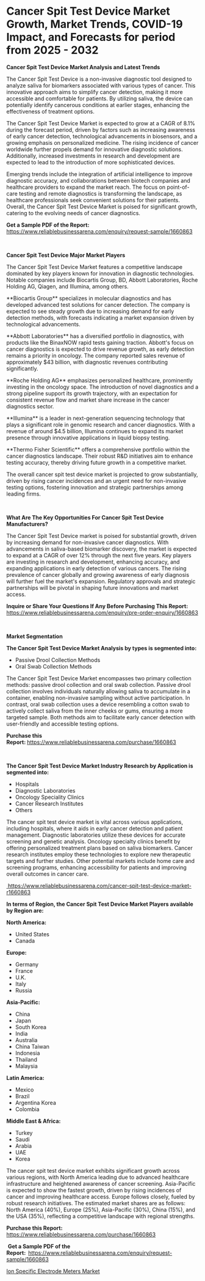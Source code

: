 <p><h1>Cancer Spit Test Device Market Growth, Market Trends, COVID-19 Impact, and Forecasts for period from 2025 - 2032</h1></p><p><strong>Cancer Spit Test Device Market Analysis and Latest Trends</strong></p>
<p><p>The Cancer Spit Test Device is a non-invasive diagnostic tool designed to analyze saliva for biomarkers associated with various types of cancer. This innovative approach aims to simplify cancer detection, making it more accessible and comfortable for patients. By utilizing saliva, the device can potentially identify cancerous conditions at earlier stages, enhancing the effectiveness of treatment options.</p><p>The Cancer Spit Test Device Market is expected to grow at a CAGR of 8.1% during the forecast period, driven by factors such as increasing awareness of early cancer detection, technological advancements in biosensors, and a growing emphasis on personalized medicine. The rising incidence of cancer worldwide further propels demand for innovative diagnostic solutions. Additionally, increased investments in research and development are expected to lead to the introduction of more sophisticated devices.</p><p>Emerging trends include the integration of artificial intelligence to improve diagnostic accuracy, and collaborations between biotech companies and healthcare providers to expand the market reach. The focus on point-of-care testing and remote diagnostics is transforming the landscape, as healthcare professionals seek convenient solutions for their patients. Overall, the Cancer Spit Test Device Market is poised for significant growth, catering to the evolving needs of cancer diagnostics.</p></p>
<p><strong>Get a Sample PDF of the Report:&nbsp;</strong> <a href="https://www.reliablebusinessarena.com/enquiry/request-sample/1660863?utm_campaign=2514&utm_medium=2&utm_source=Github&utm_content=ia&utm_term=29032025&utm_id=cancer-spit-test-device">https://www.reliablebusinessarena.com/enquiry/request-sample/1660863</a></p>
<p>&nbsp;</p>
<p><strong>Cancer Spit Test Device Major Market Players</strong></p>
<p><p>The Cancer Spit Test Device Market features a competitive landscape dominated by key players known for innovation in diagnostic technologies. Notable companies include Biocartis Group, BD, Abbott Laboratories, Roche Holding AG, Qiagen, and Illumina, among others.</p><p>**Biocartis Group** specializes in molecular diagnostics and has developed advanced test solutions for cancer detection. The company is expected to see steady growth due to increasing demand for early detection methods, with forecasts indicating a market expansion driven by technological advancements.</p><p>**Abbott Laboratories** has a diversified portfolio in diagnostics, with products like the BinaxNOW rapid tests gaining traction. Abbott's focus on cancer diagnostics is expected to drive revenue growth, as early detection remains a priority in oncology. The company reported sales revenue of approximately $43 billion, with diagnostic revenues contributing significantly.</p><p>**Roche Holding AG** emphasizes personalized healthcare, prominently investing in the oncology space. The introduction of novel diagnostics and a strong pipeline support its growth trajectory, with an expectation for consistent revenue flow and market share increase in the cancer diagnostics sector.</p><p>**Illumina** is a leader in next-generation sequencing technology that plays a significant role in genomic research and cancer diagnostics. With a revenue of around $4.5 billion, Illumina continues to expand its market presence through innovative applications in liquid biopsy testing.</p><p>**Thermo Fisher Scientific** offers a comprehensive portfolio within the cancer diagnostics landscape. Their robust R&D initiatives aim to enhance testing accuracy, thereby driving future growth in a competitive market.</p><p>The overall cancer spit test device market is projected to grow substantially, driven by rising cancer incidences and an urgent need for non-invasive testing options, fostering innovation and strategic partnerships among leading firms.</p></p>
<p>&nbsp;</p>
<p><strong>What Are The Key Opportunities For Cancer Spit Test Device Manufacturers?</strong></p>
<p><p>The Cancer Spit Test Device market is poised for substantial growth, driven by increasing demand for non-invasive cancer diagnostics. With advancements in saliva-based biomarker discovery, the market is expected to expand at a CAGR of over 12% through the next five years. Key players are investing in research and development, enhancing accuracy, and expanding applications in early detection of various cancers. The rising prevalence of cancer globally and growing awareness of early diagnosis will further fuel the market's expansion. Regulatory approvals and strategic partnerships will be pivotal in shaping future innovations and market access.</p></p>
<p><strong>Inquire or Share Your Questions If Any Before Purchasing This Report:</strong> <a href="https://www.reliablebusinessarena.com/enquiry/pre-order-enquiry/1660863?utm_campaign=2514&utm_medium=2&utm_source=Github&utm_content=ia&utm_term=29032025&utm_id=cancer-spit-test-device">https://www.reliablebusinessarena.com/enquiry/pre-order-enquiry/1660863</a></p>
<p>&nbsp;</p>
<p><strong>Market Segmentation</strong></p>
<p><strong>The Cancer Spit Test Device Market Analysis by types is segmented into:</strong></p>
<p><ul><li>Passive Drool Collection Methods</li><li>Oral Swab Collection Methods</li></ul></p>
<p><p>The Cancer Spit Test Device Market encompasses two primary collection methods: passive drool collection and oral swab collection. Passive drool collection involves individuals naturally allowing saliva to accumulate in a container, enabling non-invasive sampling without active participation. In contrast, oral swab collection uses a device resembling a cotton swab to actively collect saliva from the inner cheeks or gums, ensuring a more targeted sample. Both methods aim to facilitate early cancer detection with user-friendly and accessible testing options.</p></p>
<p><strong>Purchase this Report:&nbsp;</strong><a href="https://www.reliablebusinessarena.com/purchase/1660863?utm_campaign=2514&utm_medium=2&utm_source=Github&utm_content=ia&utm_term=29032025&utm_id=cancer-spit-test-device">https://www.reliablebusinessarena.com/purchase/1660863</a></p>
<p>&nbsp;</p>
<p><strong>The Cancer Spit Test Device Market Industry Research by Application is segmented into:</strong></p>
<p><ul><li>Hospitals</li><li>Diagnostic Laboratories</li><li>Oncology Speciality Clinics</li><li>Cancer Research Institutes</li><li>Others</li></ul></p>
<p><p>The cancer spit test device market is vital across various applications, including hospitals, where it aids in early cancer detection and patient management. Diagnostic laboratories utilize these devices for accurate screening and genetic analysis. Oncology specialty clinics benefit by offering personalized treatment plans based on saliva biomarkers. Cancer research institutes employ these technologies to explore new therapeutic targets and further studies. Other potential markets include home care and screening programs, enhancing accessibility for patients and improving overall outcomes in cancer care.</p></p>
<p><a href="https://www.reliablebusinessarena.com/cancer-spit-test-device-market-r1660863?utm_campaign=2514&utm_medium=2&utm_source=Github&utm_content=ia&utm_term=29032025&utm_id=cancer-spit-test-device">&nbsp;https://www.reliablebusinessarena.com/cancer-spit-test-device-market-r1660863</a></p>
<p><strong>In terms of Region, the Cancer Spit Test Device Market Players available by Region are:</strong></p>
<p>
    <p> <strong> North America: </strong>
        <ul>
            <li>United States</li>
            <li>Canada</li>
        </ul>
        </p> 
    <p> <strong> Europe: </strong>
        <ul>
            <li>Germany</li>
            <li>France</li>
            <li>U.K.</li>
            <li>Italy</li>
            <li>Russia</li>
        </ul>
        </p> 
    <p> <strong> Asia-Pacific: </strong>
        <ul>
            <li>China</li>
            <li>Japan</li>
            <li>South Korea</li>
            <li>India</li>
            <li>Australia</li>
            <li>China Taiwan</li>
            <li>Indonesia</li>
            <li>Thailand</li>
            <li>Malaysia</li>
        </ul>
        </p> 
    <p> <strong> Latin America: </strong>
        <ul>
            <li>Mexico</li>
            <li>Brazil</li>
            <li>Argentina Korea</li>
            <li>Colombia</li>
        </ul>
        </p> 
    <p> <strong> Middle East & Africa: </strong>
        <ul>
            <li>Turkey</li>
            <li>Saudi</li>
            <li>Arabia</li>
            <li>UAE</li>
            <li>Korea</li>
        </ul>
    </p>
    </p>
<p><p>The cancer spit test device market exhibits significant growth across various regions, with North America leading due to advanced healthcare infrastructure and heightened awareness of cancer screening. Asia-Pacific is expected to show the fastest growth, driven by rising incidences of cancer and improving healthcare access. Europe follows closely, fueled by robust research initiatives. The estimated market shares are as follows: North America (40%), Europe (25%), Asia-Pacific (30%), China (15%), and the USA (35%), reflecting a competitive landscape with regional strengths.</p></p>
<p><strong>Purchase this Report: </strong><a href="https://www.reliablebusinessarena.com/purchase/1660863?utm_campaign=2514&utm_medium=2&utm_source=Github&utm_content=ia&utm_term=29032025&utm_id=cancer-spit-test-device">https://www.reliablebusinessarena.com/purchase/1660863</a></p>
<p>&nbsp;<strong>Get a Sample PDF of the Report:&nbsp;&nbsp;</strong><a href="https://www.reliablebusinessarena.com/enquiry/request-sample/1660863?utm_campaign=2514&utm_medium=2&utm_source=Github&utm_content=ia&utm_term=29032025&utm_id=cancer-spit-test-device">https://www.reliablebusinessarena.com/enquiry/request-sample/1660863</a></p>
<p><strong></strong></p>
<p><p><a href="https://github.com/ulyssacrayne00231/Market-Research-Report-List-1/blob/main/ion-specific-electrode-meters-market.md?utm_campaign=2514&utm_medium=2&utm_source=Github&utm_content=ia&utm_term=29032025&utm_id=cancer-spit-test-device">Ion Specific Electrode Meters Market</a></p></p>